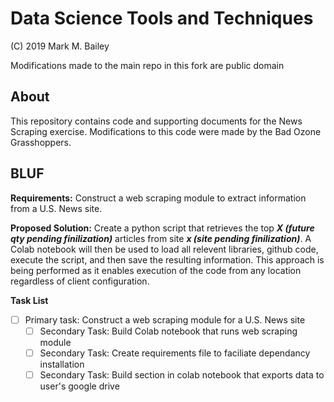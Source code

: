 # Data Science Tools and Techniques

(C) 2019 Mark M. Bailey

Modifications made to the main repo in this fork are public domain
## About
This repository contains code and supporting documents for the News Scraping exercise.  Modifications to this code were made by the Bad Ozone Grasshoppers.

## BLUF
**Requirements:** Construct a web scraping module to extract information from a U.S. News site.  

**Proposed Solution:** Create a python script that retrieves the top ***X (future qty pending finilization)*** articles from site ***x (site pending finilization)***.  A Colab notebook will then be used to load all relevent libraries, github code, execute the script, and then save the resulting information.  This approach is being performed as it enables execution of the code from any location regardless of client configuration.  

**Task List**
* [ ] Primary task: Construct a web scraping module for a U.S. News site
  * [ ] Secondary Task: Build Colab notebook that runs web scraping module
  * [ ] Secondary Task: Create requirements file to faciliate dependancy installation
  * [ ] Secondary Task: Build section in colab notebook that exports data to user's google drive
